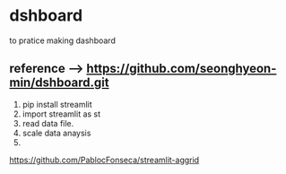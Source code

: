 # dshboard
to pratice making dashboard
## reference --> https://github.com/seonghyeon-min/dshboard.git ##

1. pip install streamlit
2. import streamlit as st
2. read data file.
3. scale data anaysis
4.  

https://github.com/PablocFonseca/streamlit-aggrid